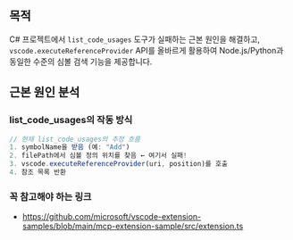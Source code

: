 
## 목적

C# 프로젝트에서 `list_code_usages` 도구가 실패하는 근본 원인을 해결하고, `vscode.executeReferenceProvider` API를 올바르게 활용하여 Node.js/Python과 동일한 수준의 심볼 검색 기능을 제공합니다.

## 근본 원인 분석

### list_code_usages의 작동 방식
```typescript
// 현재 list_code_usages의 추정 흐름
1. symbolName을 받음 (예: "Add")
2. filePath에서 심볼 정의 위치를 찾음 ← 여기서 실패!
3. vscode.executeReferenceProvider(uri, position)를 호출
4. 참조 목록 반환
```


### 꼭 참고해야 하는 링크
* https://github.com/microsoft/vscode-extension-samples/blob/main/mcp-extension-sample/src/extension.ts

